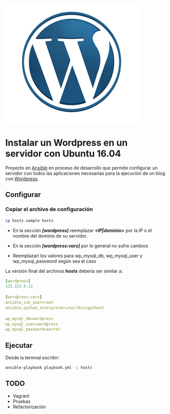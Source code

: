 ![Wordpress][Wordpress-img]

# Instalar un Wordpress en un servidor con Ubuntu 16.04


Proyecto en [Ansible][ansible-url] en proceso de desarrollo que permite configurar un servidor con todos las aplicaciones necesarias para la ejecución de un blog con [Wordpress][wordpress-url].

## Configurar

### Copiar el archivo de configuración

```bash
cp hosts.sample hosts
```

* En la sección ***[wordpress]*** reemplazar ***<IP|dominio>*** por la IP o el nombre del dominio de su servidor.

* En la sección ***[wordpress:vars]*** por lo general no sufre cambios

* Reemplazarl los valores para wp_mysql_db, wp_mysql_user y wp_mysql_password según sea el caso


La versión final del archivos ***hosts*** debería ser similar a:

``` yaml
[wordpress]
123.123.0.12

[wordpress:vars]
ansible_ssh_user=root
ansible_python_interpreter=/usr/bin/python3

wp_mysql_db=wordpress
wp_mysql_user=wordpress
wp_mysql_password=secret

```


## Ejecutar

Desde la termnal escribir:

``` sh
ansible-playbook playbook.yml -i hosts
```


## TODO
* Vagrant
* Pruebas
* Refactorización


[wordpress-img]: images/wordpressIcon2.png

[ansible-url]: https://www.ansible.com/
[wordpress-url]: https://es.wordpress.com/
